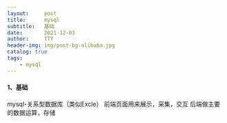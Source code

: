 ```yaml
---
layout:     post
title:      mysql
subtitle:   基础
date:       2021-12-03
author:     TTY
header-img: img/post-bg-alibaba.jpg
catalog: true
tags:
    - mysql
---
```




#### 1、基础							
mysql-关系型数据库（类似Excle）
前端页面用来展示，采集，交互
后端做主要的数据运算，存储

